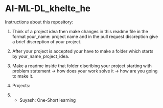 # AI-ML-DL_khelte_he

Instructions about this repository:
1. Think of a project idea then make changes in this readme file in the format your_name: project name and in the pull request discreption give a brief discreption of your project.
2. After your project is accepted your have to make a folder which starts by your_name_project_idea.
3. Make a readme inside that folder discribing your project starting with problem statement -> how does your work solve it -> how are you going to make it.

4. Projects:
5. - Suyash: One-Short learning 
